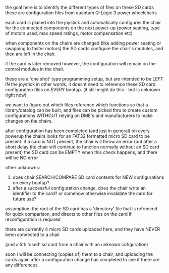 the goal here is to identify the different types of files on these SD cards
these are configuration files from quantum Q-Logic 3 power wheelchairs

each card is placed into the joystick and automatically configures the chair for the connected components on the next power-up
(power seating, type of motors used, max speed ratings, motor compensation etc)

when components on the chairs are changed (like adding power seating or swapping to faster motors) the SD cards configure the chair's modules, and then are left in the chair.

if the card is later removed however, the configuration will remain on the control modules in the chair.  

these are a 'one shot' type programming setup, but are intended to be LEFT IN the joystick
in other words, it doesnt need to reference these SD card configuration files on EVERY bootup.  (it still might do this - but is unknown right now)

we want to figure out which files reference which functions so that a library/catalog can be built, and files can be picked thru to create custom configurations WITHOUT relying on DME's and manufacturers
to make changes on the chairs.  

after configuration has been completed (and just in general) on every powerup the chairs looks for an FAT32 formatted micro SD card to be present. if a card is NOT present, the chair will throw an error
(but after a short delay the chair will continue to function normally without an SD card present)
the SD card can be EMPTY when this check happens, and there will be NO error

other unknowns:
1) does chair SEARCH/COMPARE  SD card contents for NEW configurations on every bootup?
2) after a successful configuration change, does the chair write an identifier to the card? or somehow otherwise invalidate the card for future use?

assumption: the root of the SD card has a 'directory' file that is refrenced for quick comparison, and directs to other files on the card if reconfiguration is required

there are currently 4 micro SD cards uploaded here, and they have NEVER been connected to a chair

(and a 5th 'used' sd card from a chair with an unknown cofiguration)

soon i will be connecting (copies of) them to a chair, and uploading the cards again after a configuration change has completed to see if there are any differences
